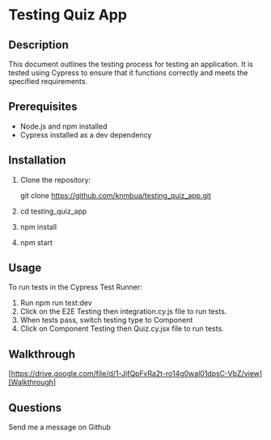 # Testing Quiz App

## Description

This document outlines the testing process for testing an application.
It is tested using Cypress to ensure that it functions correctly and meets the specified requirements.

## Prerequisites

- Node.js and npm installed
- Cypress installed as a dev dependency

## Installation

1. Clone the repository:
   
   git clone https://github.com/knmbua/testing_quiz_app.git


2. cd testing_quiz_app
3. npm install
4. npm start

## Usage
To run tests in the Cypress Test Runner:
1. Run npm run test:dev
2. Click on the E2E Testing then integration.cy.js file to run tests.
3. When tests pass, switch testing type to Component
4. Click on Component Testing then Quiz.cy.jsx file to run tests.

## Walkthrough 
[https://drive.google.com/file/d/1-JjfQpFvRa2t-ro14g0wal01dpsC-VbZ/view][Walkthrough]

## Questions
Send me a message on Github



   
